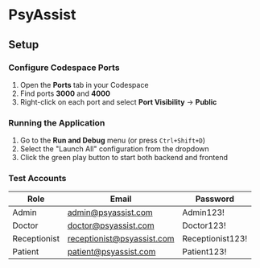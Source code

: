 # PsyAssist

## Setup

### Configure Codespace Ports

1. Open the **Ports** tab in your Codespace
2. Find ports **3000** and **4000**
3. Right-click on each port and select **Port Visibility** → **Public**

### Running the Application

1. Go to the **Run and Debug** menu (or press `Ctrl+Shift+D`)
2. Select the "Launch All" configuration from the dropdown
3. Click the green play button to start both backend and frontend

### Test Accounts

| Role | Email | Password |
|------|-------|----------|
| Admin | admin@psyassist.com | Admin123! |
| Doctor | doctor@psyassist.com | Doctor123! |
| Receptionist | receptionist@psyassist.com | Receptionist123! |
| Patient | patient@psyassist.com | Patient123! |
